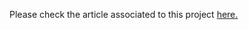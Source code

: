 Please check the article associated to this project <a href="https://medium.com/@jeljelihamza/hands-on-the-nodemcu-esp8266-running-your-first-sketch-e58224811a60">here.</a>